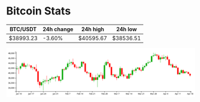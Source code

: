 # Bitcoin Stats

BTC/USDT|24h change|24h high|24h low|
|---|---|---|---|
|$38993.23|-3.60%|$40595.67|$38536.51|

<img src="./chart.svg">

